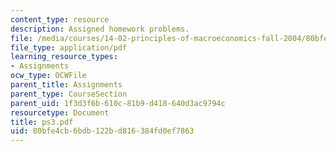 ```yaml
---
content_type: resource
description: Assigned homework problems.
file: /media/courses/14-02-principles-of-macroeconomics-fall-2004/80bfe4cb6bdb122bd816384fd0ef7863_ps3.pdf
file_type: application/pdf
learning_resource_types:
- Assignments
ocw_type: OCWFile
parent_title: Assignments
parent_type: CourseSection
parent_uid: 1f3d3f6b-610c-81b9-d418-640d3ac9794c
resourcetype: Document
title: ps3.pdf
uid: 80bfe4cb-6bdb-122b-d816-384fd0ef7863
---
```

